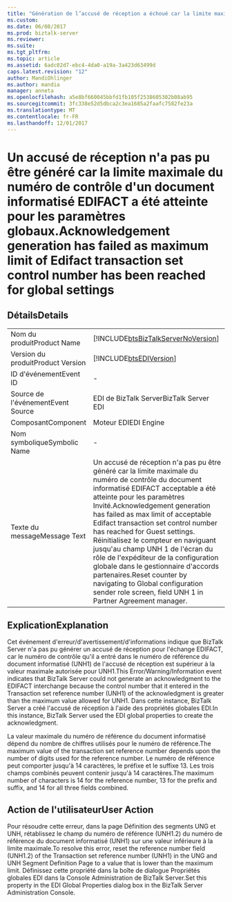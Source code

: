```yaml
---
title: "Génération de l’accusé de réception a échoué car la limite maximale du numéro de contrôle de jeu de transactions Edifact a été atteinte pour les paramètres globaux | Documents Microsoft"
ms.custom: 
ms.date: 06/08/2017
ms.prod: biztalk-server
ms.reviewer: 
ms.suite: 
ms.tgt_pltfrm: 
ms.topic: article
ms.assetid: 6adc02d7-ebc4-4da0-a19a-3a423d63499d
caps.latest.revision: "12"
author: MandiOhlinger
ms.author: mandia
manager: anneta
ms.openlocfilehash: a5e8bf660045bbfd1fb105f2538605302b08ab95
ms.sourcegitcommit: 3fc338e52d5dbca2c3ea1685a2faafc7582fe23a
ms.translationtype: MT
ms.contentlocale: fr-FR
ms.lasthandoff: 12/01/2017
---
```

# <a name="acknowledgement-generation-has-failed-as-maximum-limit-of-edifact-transaction-set-control-number-has-been-reached-for-global-settings"></a><span data-ttu-id="2f52f-102">Un accusé de réception n'a pas pu être généré car la limite maximale du numéro de contrôle d'un document informatisé EDIFACT a été atteinte pour les paramètres globaux.</span><span class="sxs-lookup"><span data-stu-id="2f52f-102">Acknowledgement generation has failed as maximum limit of Edifact transaction set control number has been reached for global settings</span></span>
## <a name="details"></a><span data-ttu-id="2f52f-103">Détails</span><span class="sxs-lookup"><span data-stu-id="2f52f-103">Details</span></span>  
  
|||  
|-|-|  
|<span data-ttu-id="2f52f-104">Nom du produit</span><span class="sxs-lookup"><span data-stu-id="2f52f-104">Product Name</span></span>|[!INCLUDE[btsBizTalkServerNoVersion](../includes/btsbiztalkservernoversion-md.md)]|  
|<span data-ttu-id="2f52f-105">Version du produit</span><span class="sxs-lookup"><span data-stu-id="2f52f-105">Product Version</span></span>|[!INCLUDE[btsEDIVersion](../includes/btsediversion-md.md)]|  
|<span data-ttu-id="2f52f-106">ID d'événement</span><span class="sxs-lookup"><span data-stu-id="2f52f-106">Event ID</span></span>|-|  
|<span data-ttu-id="2f52f-107">Source de l'événement</span><span class="sxs-lookup"><span data-stu-id="2f52f-107">Event Source</span></span>|<span data-ttu-id="2f52f-108">EDI de BizTalk Server</span><span class="sxs-lookup"><span data-stu-id="2f52f-108">BizTalk Server EDI</span></span>|  
|<span data-ttu-id="2f52f-109">Composant</span><span class="sxs-lookup"><span data-stu-id="2f52f-109">Component</span></span>|<span data-ttu-id="2f52f-110">Moteur EDI</span><span class="sxs-lookup"><span data-stu-id="2f52f-110">EDI Engine</span></span>|  
|<span data-ttu-id="2f52f-111">Nom symbolique</span><span class="sxs-lookup"><span data-stu-id="2f52f-111">Symbolic Name</span></span>|-|  
|<span data-ttu-id="2f52f-112">Texte du message</span><span class="sxs-lookup"><span data-stu-id="2f52f-112">Message Text</span></span>|<span data-ttu-id="2f52f-113">Un accusé de réception n'a pas pu être généré car la limite maximale du numéro de contrôle du document informatisé EDIFACT acceptable a été atteinte pour les paramètres Invité.</span><span class="sxs-lookup"><span data-stu-id="2f52f-113">Acknowledgement generation has failed as max limit of acceptable Edifact transaction set control number has reached for Guest settings.</span></span> <span data-ttu-id="2f52f-114">Réinitialisez le compteur en naviguant jusqu'au champ UNH 1 de l'écran du rôle de l'expéditeur de la configuration globale dans le gestionnaire d'accords partenaires.</span><span class="sxs-lookup"><span data-stu-id="2f52f-114">Reset counter by navigating to Global configuration sender role screen, field UNH 1 in Partner Agreement manager.</span></span>|  
  
## <a name="explanation"></a><span data-ttu-id="2f52f-115">Explication</span><span class="sxs-lookup"><span data-stu-id="2f52f-115">Explanation</span></span>  
 <span data-ttu-id="2f52f-116">Cet événement d'erreur/d'avertissement/d'informations indique que BizTalk Server n'a pas pu générer un accusé de réception pour l'échange EDIFACT, car le numéro de contrôle qu'il a entré dans le numéro de référence du document informatisé (UNH1) de l'accusé de réception est supérieur à la valeur maximale autorisée pour UNH1.</span><span class="sxs-lookup"><span data-stu-id="2f52f-116">This Error/Warning/Information event indicates that BizTalk Server could not generate an acknowledgment to the EDIFACT interchange because the control number that it entered in the Transaction set reference number (UNH1) of the acknowledgment is greater than the maximum value allowed for UNH1.</span></span> <span data-ttu-id="2f52f-117">Dans cette instance, BizTalk Server a créé l'accusé de réception à l'aide des propriétés globales EDI.</span><span class="sxs-lookup"><span data-stu-id="2f52f-117">In this instance, BizTalk Server used the EDI global properties to create the acknowledgment.</span></span>  
  
 <span data-ttu-id="2f52f-118">La valeur maximale du numéro de référence du document informatisé dépend du nombre de chiffres utilisés pour le numéro de référence.</span><span class="sxs-lookup"><span data-stu-id="2f52f-118">The maximum value of the transaction set reference number depends upon the number of digits used for the reference number.</span></span> <span data-ttu-id="2f52f-119">Le numéro de référence peut comporter jusqu'à 14 caractères, le préfixe et le suffixe 13. Les trois champs combinés peuvent contenir jusqu'à 14 caractères.</span><span class="sxs-lookup"><span data-stu-id="2f52f-119">The maximum number of characters is 14 for the reference number, 13 for the prefix and suffix, and 14 for all three fields combined.</span></span>  
  
## <a name="user-action"></a><span data-ttu-id="2f52f-120">Action de l'utilisateur</span><span class="sxs-lookup"><span data-stu-id="2f52f-120">User Action</span></span>  
 <span data-ttu-id="2f52f-121">Pour résoudre cette erreur, dans la page Définition des segments UNG et UNH, rétablissez le champ du numéro de référence (UNH1.2) du numéro de référence du document informatisé (UNH1) sur une valeur inférieure à la limite maximale.</span><span class="sxs-lookup"><span data-stu-id="2f52f-121">To resolve this error, reset the reference number field (UNH1.2) of the Transaction set reference number (UNH1) in the UNG and UNH Segment Definition Page to a value that is lower than the maximum limit.</span></span> <span data-ttu-id="2f52f-122">Définissez cette propriété dans la boîte de dialogue Propriétés globales EDI dans la Console Administration de BizTalk Server.</span><span class="sxs-lookup"><span data-stu-id="2f52f-122">Set this property in the EDI Global Properties dialog box in the BizTalk Server Administration Console.</span></span>